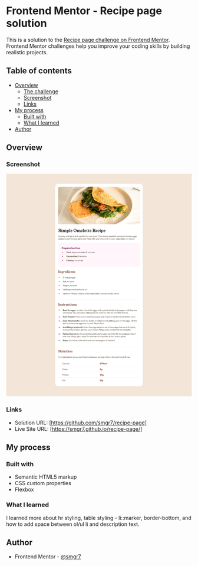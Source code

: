 # Frontend Mentor - Recipe page solution

This is a solution to the [Recipe page challenge on Frontend Mentor](https://www.frontendmentor.io/challenges/recipe-page-KiTsR8QQKm). Frontend Mentor challenges help you improve your coding skills by building realistic projects.

## Table of contents

- [Overview](#overview)
  - [The challenge](#the-challenge)
  - [Screenshot](#screenshot)
  - [Links](#links)
- [My process](#my-process)
  - [Built with](#built-with)
  - [What I learned](#what-i-learned)
- [Author](#author)

## Overview

### Screenshot

![](./screenshot.png)

### Links

- Solution URL: [https://github.com/smgr7/recipe-page]
- Live Site URL: [https://smgr7.github.io/recipe-page/]

## My process

### Built with

- Semantic HTML5 markup
- CSS custom properties
- Flexbox

### What I learned

I learned more about hr styling, table styling - li::marker, border-bottom, and how to add space between ol/ul li and description text.

## Author

- Frontend Mentor - [@smgr7](https://www.frontendmentor.io/profile/smgr7)
